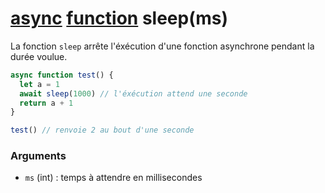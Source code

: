 # [async](../) [function](../../) sleep(ms)

La fonction `sleep` arrête l'éxécution d'une fonction asynchrone pendant la durée voulue.

```js
async function test() {
  let a = 1
  await sleep(1000) // l'éxécution attend une seconde
  return a + 1
}

test() // renvoie 2 au bout d'une seconde
```

### Arguments

* `ms` (int) : temps à attendre en millisecondes

